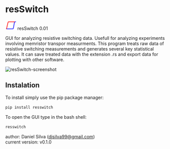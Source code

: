 # resSwitch 


<img src="https://github.com/danieljosesilva/resSwitch/blob/master/resSwitch.ico" height="30"> resSwitch 0.01

GUI for analyzing resistive switching data. Usefull for analyzing experiments involving memristor
transpor measurments. This program treats raw data of resistive switching measurements and generates several key statistical values.
It can save treated data with the extension .rs and export data for plotting with other software.

![resSwitch-screenshot](https://github.com/danieljosesilva/resSwitch/blob/master/img/resSwitchScreenshot.png)

## Instalation

To install simply use the pip package manager:

```bash
pip install resswitch
```

To open the GUI type in the bash shell:

```bash
resswitch
```

author: Daniel Silva (djsilva99@gmail.com) <br> current version: v0.1.0